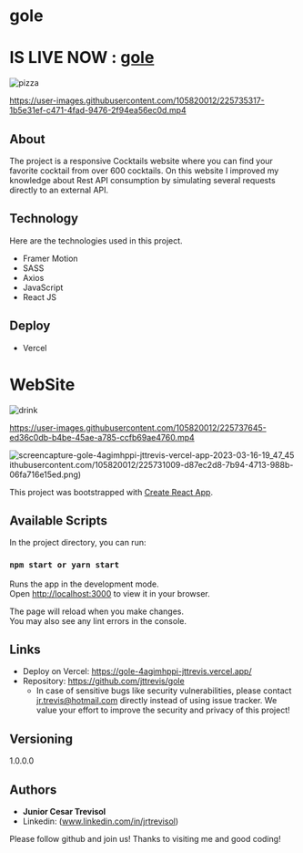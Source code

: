 # gole

# IS LIVE NOW : [gole](https://gole-4agimhppi-jttrevis.vercel.app/)

![pizza](https://user-images.githubusercontent.com/105820012/225731626-e81e3ea1-d277-4f41-973d-aae4422c0e5f.png)

https://user-images.githubusercontent.com/105820012/225735317-1b5e31ef-c471-4fad-9476-2f94ea56ec0d.mp4
## About


The project is a responsive Cocktails website where you can find your favorite cocktail from over 600 cocktails.
On this website I improved my knowledge about Rest API consumption by simulating several requests directly to an external API.



## Technology

Here are the technologies used in this project.


- Framer Motion
- SASS
- Axios
- JavaScript
- React JS

## Deploy

- Vercel

# WebSite

![drink](https://user-images.githubusercontent.com/105820012/225737636-62497ffc-eb8e-40b2-ad91-0a90d5f978d4.png)


https://user-images.githubusercontent.com/105820012/225737645-ed36c0db-b4be-45ae-a785-ccfb69ae4760.mp4

![screencapture-gole-4agimhppi-jttrevis-vercel-app-2023-03-16-19_47_45](https://user-images.githubusercontent.com/105820012/225737668-30e66a49-32dd-4426-8a1f-304cd95f798b.png)
ithubusercontent.com/105820012/225731009-d87ec2d8-7b94-4713-988b-06fa716e15ed.png)



This project was bootstrapped with [Create React App](https://github.com/facebook/create-react-app).

## Available Scripts

In the project directory, you can run:

### `npm start or yarn start`

Runs the app in the development mode.\
Open [http://localhost:3000](http://localhost:3000) to view it in your browser.

The page will reload when you make changes.\
You may also see any lint errors in the console.

## Links
  - Deploy on Vercel: https://gole-4agimhppi-jttrevis.vercel.app/
  - Repository: https://github.com/jttrevis/gole
    - In case of sensitive bugs like security vulnerabilities, please contact
      jr.trevis@hotmail.com directly instead of using issue tracker. We value your effort
      to improve the security and privacy of this project!

  ## Versioning

  1.0.0.0


  ## Authors

  * **Junior Cesar Trevisol** 
  * Linkedin: (www.linkedin.com/in/jrtrevisol)

  Please follow github and join us!
  Thanks to visiting me and good coding!
